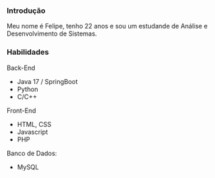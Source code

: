 ### Introdução
Meu nome é Felipe, tenho 22 anos e sou um estudande de Análise e Desenvolvimento de Sistemas.
### Habilidades
Back-End
- Java 17 / SpringBoot
- Python
- C/C++

Front-End
- HTML, CSS
- Javascript
- PHP

Banco de Dados:
- MySQL





<!--
**feo3o/feo3o** is a ✨ _special_ ✨ repository because its `README.md` (this file) appears on your GitHub profile.

Here are some ideas to get you started:

- 🔭 I’m currently working on ...
- 🌱 I’m currently learning ...
- 👯 I’m looking to collaborate on ...
- 🤔 I’m looking for help with ...
- 💬 Ask me about ...
- 📫 How to reach me: ...
- 😄 Pronouns: ...
- ⚡ Fun fact: ...
-->
